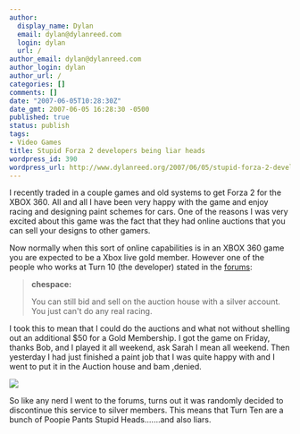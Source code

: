 ```yaml
---
author:
  display_name: Dylan
  email: dylan@dylanreed.com
  login: dylan
  url: /
author_email: dylan@dylanreed.com
author_login: dylan
author_url: /
categories: []
comments: []
date: "2007-06-05T10:28:30Z"
date_gmt: 2007-06-05 16:28:30 -0500
published: true
status: publish
tags:
- Video Games
title: Stupid Forza 2 developers being liar heads
wordpress_id: 390
wordpress_url: http://www.dylanreed.org/2007/06/05/stupid-forza-2-developers-being-liar-heads/
---
```


I recently traded in a couple games and old systems to get Forza 2 for the XBOX 360. All and all I have been very happy with the game and enjoy racing and designing paint schemes for cars. One of the reasons I was very excited about this game was the fact that they had online auctions that you can sell your designs to other gamers.

Now normally when this sort of online capabilities is in an XBOX 360 game you are expected to be a Xbox live gold member. However one of the people who works at Turn 10 (the developer) stated in the [forums][1]:

   [1]: http://forums.forzamotorsport.net/forums/thread/178178.aspx

> **chespace:**
> 
> You can still bid and sell on the auction house with a silver account.  
You just can't do any real racing.

  
I took this to mean that I could do the auctions and what not without shelling out an additional $50 for a Gold Membership. I got the game on Friday, thanks Bob, and I played it all weekend, ask Sarah I mean all weekend. Then yesterday I had just finished a paint job that I was quite happy with and I went to put it in the Auction house and bam ,denied.

![][2]

   [2]: http://farm2.static.flickr.com/1345/530949755_be306cbe2f.jpg?v=0

So like any nerd I went to the forums, turns out it was randomly decided to discontinue this service to silver members. This means that Turn Ten are a bunch of Poopie Pants Stupid Heads.......and also liars.
